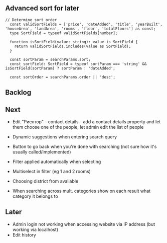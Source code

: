 ## Advanced sort for later

```
// Determine sort order
  const validSortFields = ['price', 'dateAdded', 'title', 'yearBuilt', 'houseArea', 'landArea', 'rooms', 'floor', 'totalFloors'] as const;
  type SortField = typeof validSortFields[number];

  function isSortField(value: string): value is SortField {
    return validSortFields.includes(value as SortField);
  }

  const sortParam = searchParams.sort;
  const sortField: SortField = typeof sortParam === 'string' && isSortField(sortParam) ? sortParam : 'dateAdded';

  const sortOrder = searchParams.order || 'desc';
```


## Backlog



## Next

- Edit "Риелтор" - contact details - add a contact details property and let them choose one of the people, let admin edit the list of people
- Dynamic suggestions when entering search query

- Button to go back when you're done with searching (not sure how it's usually called/implemented)
- Filter applied automatically when selecting
- Multiselect in filter (eg 1 and 2 rooms)
- Choosing district from avaliable
- When searching across mult. categories show on each result what category it belongs to

## Later

- Admin login not working when accessing website via IP address (but working via localhost)
- Edit history
